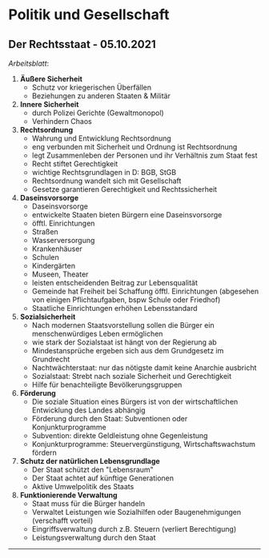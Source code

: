 # Politik und Gesellschaft

## Der Rechtsstaat - 05.10.2021

*Arbeitsblatt*:

1. **Äußere Sicherheit**
   - Schutz vor kriegerischen Überfällen
   - Beziehungen zu anderen Staaten & Militär
2. **Innere Sicherheit**
   - durch Polizei Gerichte (Gewaltmonopol)
   - Verhindern Chaos
3. **Rechtsordnung**
   - Wahrung und Entwicklung Rechtsordnung
   - eng verbunden mit Sicherheit und Ordnung ist Rechtsordnung
   - legt Zusammenleben der Personen und ihr Verhältnis zum Staat fest
   - Recht stiftet Gerechtigkeit
   - wichtige Rechtsgrundlagen in D: BGB, StGB
   - Rechtsordnung wandelt sich mit Gesellschaft
   - Gesetze garantieren Gerechtigkeit und Rechtssicherheit
4. **Daseinsvorsorge**
   - Daseinsvorsorge
   - entwickelte Staaten bieten Bürgern eine Daseinsvorsorge
   - öfftl. Einrichtungen
   - Straßen
   - Wasserversorgung
   - Krankenhäuser
   - Schulen
   - Kindergärten
   - Museen, Theater
   - leisten entscheidenden Beitrag zur Lebensqualität
   - Gemeinde hat Freiheit bei Schaffung öfftl. Einrichtungen (abgesehen von einigen Pflichtaufgaben, bspw Schule oder Friedhof)
   - Staatliche Einrichtungen erhöhen Lebensstandard
5. **Sozialsicherheit**
   - Nach modernen Staatsvorstellung sollen die Bürger ein menschenwürdiges Leben ermöglichen
   - wie stark der Sozialstaat ist hängt von der Regierung ab
   - Mindestansprüche ergeben sich aus dem Grundgesetz im Grundrecht
   - Nachtwächterstaat: nur das nötigste damit keine Anarchie ausbricht
   - Sozialstaat: Strebt nach soziale Sicherheit und Gerechtigkeit
   - Hilfe für benachteiligte Bevölkerungsgruppen
6. **Förderung**
   - Die soziale Situation eines Bürgers ist von der wirtschaftlichen Entwicklung des Landes abhängig
   - Förderung durch den Staat: Subventionen oder Konjunkturprogramme
   - Subvention: direkte Geldleistung ohne Gegenleistung
   - Konjunkturprogramme: Steuervergünstigung, Wirtschaftswachstum fördern
7. **Schutz der natürlichen Lebensgrundlage**
   - Der Staat schützt den "Lebensraum"
   - Der Staat achtet auf künftige Generationen
   - Aktive Umwelpolitik des Staats
8. **Funktionierende Verwaltung**
   - Staat muss für die Bürger handeln
   - Verwaltet Leistungen wie Sozialhilfen oder Baugenehmigungen (verschafft vorteil)
   - Eingriffsverwaltung durch z.B. Steuern (verliert Berechtigung)
   - Leistungsverwaltung durch den Staat

---
